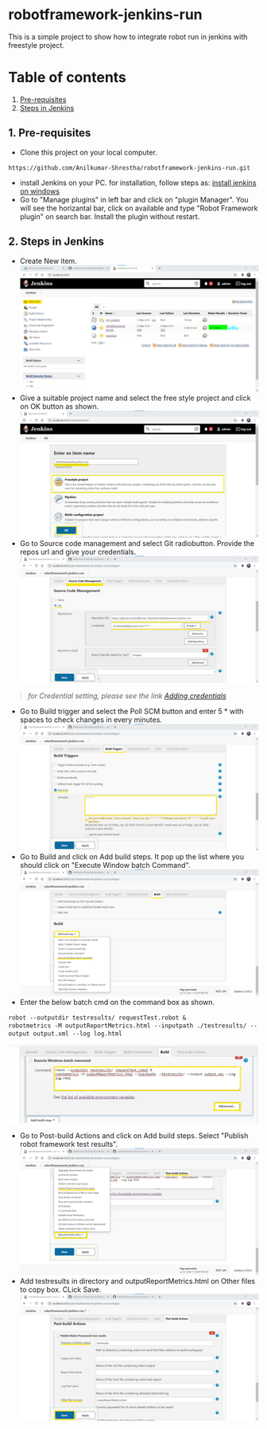 # robotframework-jenkins-run
This is a simple project to show how to integrate robot run in jenkins with freestyle project.

# Table of contents
1. [Pre-requisites](#preRequisites)
2. [Steps in Jenkins](#jenkinsStep)

## 1. Pre-requisites <a name=""></a>
* Clone this project on your local computer.
```
https://github.com/Anilkumar-Shrestha/robotframework-jenkins-run.git
```
* install Jenkins on your PC. for installation, follow steps as: [install jenkins on windows](https://dzone.com/articles/how-to-install-jenkins-on-windows)
* Go to "Manage plugins" in left bar and click on "plugin Manager". You will see the horizantal bar, click on available and type "Robot Framework plugin" on search bar. Install the plugin without restart.
 

## 2. Steps in Jenkins <a name="jenkinsStep"></a>

* Create New item.
![new_item_click](./ss/new_item_click.jpg)
* Give a suitable project name and select the free style project and click on OK button as shown.
![2_name_freestyle_project](./ss/2_name_freestyle_project.jpg)
* Go to Source code management and select Git radiobutton. Provide the repos url and give your credentials.
![scm](./ss/3_scm.jpg)
> *for Credential setting, please see the link [Adding credentials](https://www.jenkins.io/doc/book/using/using-credentials/)*
* Go to Build trigger and select the Poll SCM button and enter 5 * with spaces to check changes in every minutes.
![poll-scm](./ss/4_poll-scm.jpg)
* Go to Build and click on Add build steps. It pop up the list where you should click on "Execute Window batch Command".
![5_batch_build_step](./ss/5_batch_build_step.jpg)
* Enter the below batch cmd on the command box as shown.
```
robot --outputdir testresults/ requestTest.robot &
robotmetrics -M outputReportMetrics.html --inputpath ./testresults/ --output output.xml --log log.html
```
![6_execute_cmd](./ss/6_execute_cmd.jpg)
* Go to Post-build Actions and click on Add build steps. Select "Publish robot framework test results".
![7_publish_rfresults](./ss/7_publish_rfresults.jpg)
* Add testresults in directory and outputReportMetrics.html on Other files to copy box. CLick Save.
![8_rfmetricsreport](./ss/8_rfmetricsreport.jpg)

